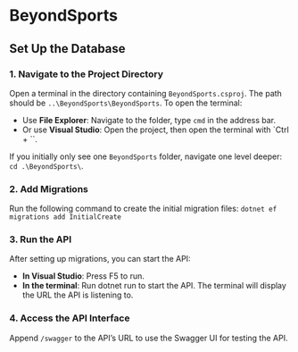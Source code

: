 # BeyondSports

## Set Up the Database

### 1. Navigate to the Project Directory
Open a terminal in the directory containing `BeyondSports.csproj`. The path should be `..\BeyondSports\BeyondSports`. To open the terminal:
   - Use **File Explorer**: Navigate to the folder, type `cmd` in the address bar.
   - Or use **Visual Studio**: Open the project, then open the terminal with `Ctrl + ``. 

If you initially only see one `BeyondSports` folder, navigate one level deeper: `cd .\BeyondSports\`.

### 2. Add Migrations
Run the following command to create the initial migration files:
`dotnet ef migrations add InitialCreate`

### 3. Run the API
After setting up migrations, you can start the API:

- **In Visual Studio**: Press F5 to run.
- **In the terminal**: Run dotnet run to start the API. The terminal will display the URL the API is listening to.

### 4. Access the API Interface
Append `/swagger` to the API’s URL to use the Swagger UI for testing the API.
